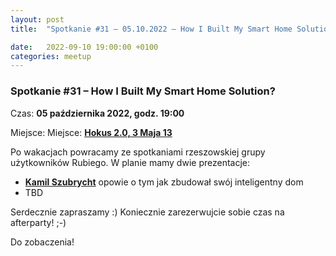 ```yaml
---
layout: post
title:  "Spotkanie #31 – 05.10.2022 – How I Built My Smart Home Solution?"

date:   2022-09-10 19:00:00 +0100
categories: meetup
---
```


### Spotkanie #31 – How I Built My Smart Home Solution?

Czas: **05 października 2022, godz. 19:00**

Miejsce: Miejsce: **[Hokus 2.0, 3 Maja 13](https://goo.gl/maps/MVZbt2tpW862)**

Po wakacjach powracamy ze spotkaniami rzeszowskiej grupy użytkowników Rubiego. W planie mamy dwie prezentacje:

* **[Kamil Szubrycht](https://twitter.com/kamilszubrycht)** opowie o tym jak zbudował swój inteligentny dom
* TBD

Serdecznie zapraszamy :) Koniecznie zarezerwujcie sobie czas na afterparty! ;-)

Do zobaczenia!
